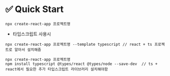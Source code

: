 # ✅ Quick Start
```
npx create-react-app 프로젝트명
```
* 타입스크립트 사용시
```
npx create-react-app 프로젝트명 --template typescript // react + ts 프로젝트로 알아서 설치해줌
```
```
npx create-react-app 프로젝트명
npm install typescript @types/react @types/node --save-dev  // ts + react에서 필요한 추가 타입스크립트 라이브러리 설치해야함
```
